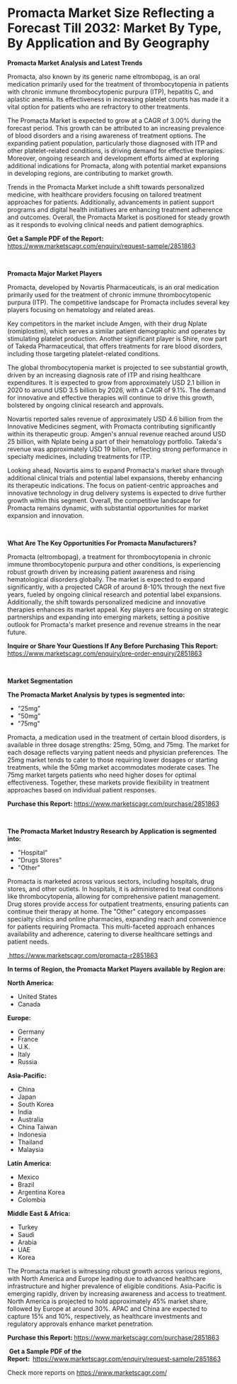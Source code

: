 <p><h1>Promacta Market Size Reflecting a Forecast Till 2032: Market By Type, By Application and By Geography</h1></p><p><strong>Promacta Market Analysis and Latest Trends</strong></p>
<p><p>Promacta, also known by its generic name eltrombopag, is an oral medication primarily used for the treatment of thrombocytopenia in patients with chronic immune thrombocytopenic purpura (ITP), hepatitis C, and aplastic anemia. Its effectiveness in increasing platelet counts has made it a vital option for patients who are refractory to other treatments.</p><p>The Promacta Market is expected to grow at a CAGR of 3.00% during the forecast period. This growth can be attributed to an increasing prevalence of blood disorders and a rising awareness of treatment options. The expanding patient population, particularly those diagnosed with ITP and other platelet-related conditions, is driving demand for effective therapies. Moreover, ongoing research and development efforts aimed at exploring additional indications for Promacta, along with potential market expansions in developing regions, are contributing to market growth.</p><p>Trends in the Promacta Market include a shift towards personalized medicine, with healthcare providers focusing on tailored treatment approaches for patients. Additionally, advancements in patient support programs and digital health initiatives are enhancing treatment adherence and outcomes. Overall, the Promacta Market is positioned for steady growth as it responds to evolving clinical needs and patient demographics.</p></p>
<p><strong>Get a Sample PDF of the Report:&nbsp;</strong> <a href="https://www.marketscagr.com/enquiry/request-sample/2851863?utm_campaign=3192&utm_medium=2&utm_source=Github&utm_content=ia&utm_term=11032025&utm_id=promacta">https://www.marketscagr.com/enquiry/request-sample/2851863</a></p>
<p>&nbsp;</p>
<p><strong>Promacta Major Market Players</strong></p>
<p><p>Promacta, developed by Novartis Pharmaceuticals, is an oral medication primarily used for the treatment of chronic immune thrombocytopenic purpura (ITP). The competitive landscape for Promacta includes several key players focusing on hematology and related areas.</p><p>Key competitors in the market include Amgen, with their drug Nplate (romiplostim), which serves a similar patient demographic and operates by stimulating platelet production. Another significant player is Shire, now part of Takeda Pharmaceutical, that offers treatments for rare blood disorders, including those targeting platelet-related conditions.</p><p>The global thrombocytopenia market is projected to see substantial growth, driven by an increasing diagnosis rate of ITP and rising healthcare expenditures. It is expected to grow from approximately USD 2.1 billion in 2020 to around USD 3.5 billion by 2026, with a CAGR of 9.1%. The demand for innovative and effective therapies will continue to drive this growth, bolstered by ongoing clinical research and approvals.</p><p>Novartis reported sales revenue of approximately USD 4.6 billion from the Innovative Medicines segment, with Promacta contributing significantly within its therapeutic group. Amgen's annual revenue reached around USD 25 billion, with Nplate being a part of their hematology portfolio. Takeda's revenue was approximately USD 19 billion, reflecting strong performance in specialty medicines, including treatments for ITP.</p><p>Looking ahead, Novartis aims to expand Promacta's market share through additional clinical trials and potential label expansions, thereby enhancing its therapeutic indications. The focus on patient-centric approaches and innovative technology in drug delivery systems is expected to drive further growth within this segment. Overall, the competitive landscape for Promacta remains dynamic, with substantial opportunities for market expansion and innovation.</p></p>
<p>&nbsp;</p>
<p><strong>What Are The Key Opportunities For Promacta Manufacturers?</strong></p>
<p><p>Promacta (eltrombopag), a treatment for thrombocytopenia in chronic immune thrombocytopenic purpura and other conditions, is experiencing robust growth driven by increasing patient awareness and rising hematological disorders globally. The market is expected to expand significantly, with a projected CAGR of around 8-10% through the next five years, fueled by ongoing clinical research and potential label expansions. Additionally, the shift towards personalized medicine and innovative therapies enhances its market appeal. Key players are focusing on strategic partnerships and expanding into emerging markets, setting a positive outlook for Promacta's market presence and revenue streams in the near future.</p></p>
<p><strong>Inquire or Share Your Questions If Any Before Purchasing This Report:</strong> <a href="https://www.marketscagr.com/enquiry/pre-order-enquiry/2851863?utm_campaign=3192&utm_medium=2&utm_source=Github&utm_content=ia&utm_term=11032025&utm_id=promacta">https://www.marketscagr.com/enquiry/pre-order-enquiry/2851863</a></p>
<p>&nbsp;</p>
<p><strong>Market Segmentation</strong></p>
<p><strong>The Promacta Market Analysis by types is segmented into:</strong></p>
<p><ul><li>"25mg"</li><li>"50mg"</li><li>"75mg"</li></ul></p>
<p><p>Promacta, a medication used in the treatment of certain blood disorders, is available in three dosage strengths: 25mg, 50mg, and 75mg. The market for each dosage reflects varying patient needs and physician preferences. The 25mg market tends to cater to those requiring lower dosages or starting treatments, while the 50mg market accommodates moderate cases. The 75mg market targets patients who need higher doses for optimal effectiveness. Together, these markets provide flexibility in treatment approaches based on individual patient responses.</p></p>
<p><strong>Purchase this Report:&nbsp;</strong><a href="https://www.marketscagr.com/purchase/2851863?utm_campaign=3192&utm_medium=2&utm_source=Github&utm_content=ia&utm_term=11032025&utm_id=promacta">https://www.marketscagr.com/purchase/2851863</a></p>
<p>&nbsp;</p>
<p><strong>The Promacta Market Industry Research by Application is segmented into:</strong></p>
<p><ul><li>"Hospital"</li><li>"Drugs Stores"</li><li>"Other"</li></ul></p>
<p><p>Promacta is marketed across various sectors, including hospitals, drug stores, and other outlets. In hospitals, it is administered to treat conditions like thrombocytopenia, allowing for comprehensive patient management. Drug stores provide access for outpatient treatments, ensuring patients can continue their therapy at home. The "Other" category encompasses specialty clinics and online pharmacies, expanding reach and convenience for patients requiring Promacta. This multi-faceted approach enhances availability and adherence, catering to diverse healthcare settings and patient needs.</p></p>
<p><a href="https://www.marketscagr.com/promacta-r2851863?utm_campaign=3192&utm_medium=2&utm_source=Github&utm_content=ia&utm_term=11032025&utm_id=promacta">&nbsp;https://www.marketscagr.com/promacta-r2851863</a></p>
<p><strong>In terms of Region, the Promacta Market Players available by Region are:</strong></p>
<p>
    <p> <strong> North America: </strong>
        <ul>
            <li>United States</li>
            <li>Canada</li>
        </ul>
        </p> 
    <p> <strong> Europe: </strong>
        <ul>
            <li>Germany</li>
            <li>France</li>
            <li>U.K.</li>
            <li>Italy</li>
            <li>Russia</li>
        </ul>
        </p> 
    <p> <strong> Asia-Pacific: </strong>
        <ul>
            <li>China</li>
            <li>Japan</li>
            <li>South Korea</li>
            <li>India</li>
            <li>Australia</li>
            <li>China Taiwan</li>
            <li>Indonesia</li>
            <li>Thailand</li>
            <li>Malaysia</li>
        </ul>
        </p> 
    <p> <strong> Latin America: </strong>
        <ul>
            <li>Mexico</li>
            <li>Brazil</li>
            <li>Argentina Korea</li>
            <li>Colombia</li>
        </ul>
        </p> 
    <p> <strong> Middle East & Africa: </strong>
        <ul>
            <li>Turkey</li>
            <li>Saudi</li>
            <li>Arabia</li>
            <li>UAE</li>
            <li>Korea</li>
        </ul>
    </p>
    </p>
<p><p>The Promacta market is witnessing robust growth across various regions, with North America and Europe leading due to advanced healthcare infrastructure and higher prevalence of eligible conditions. Asia-Pacific is emerging rapidly, driven by increasing awareness and access to treatment. North America is projected to hold approximately 45% market share, followed by Europe at around 30%. APAC and China are expected to capture 15% and 10%, respectively, as healthcare investments and regulatory approvals enhance market penetration.</p></p>
<p><strong>Purchase this Report: </strong><a href="https://www.marketscagr.com/purchase/2851863?utm_campaign=3192&utm_medium=2&utm_source=Github&utm_content=ia&utm_term=11032025&utm_id=promacta">https://www.marketscagr.com/purchase/2851863</a></p>
<p>&nbsp;<strong>Get a Sample PDF of the Report:&nbsp;&nbsp;</strong><a href="https://www.marketscagr.com/enquiry/request-sample/2851863?utm_campaign=3192&utm_medium=2&utm_source=Github&utm_content=ia&utm_term=11032025&utm_id=promacta">https://www.marketscagr.com/enquiry/request-sample/2851863</a></p>
<p><strong></strong></p>
<p>Check more reports on <a href="https://www.marketscagr.com/?utm_campaign=3192&utm_medium=2&utm_source=Github&utm_content=ia&utm_term=11032025&utm_id=promacta">https://www.marketscagr.com/</a></p>